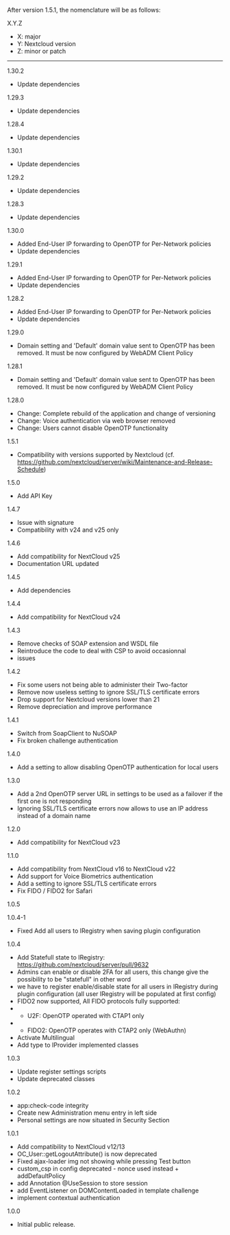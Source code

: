 After version 1.5.1, the nomenclature will be as follows:

X.Y.Z
- X: major
- Y: Nextcloud version
- Z: minor or patch

-----------------------------------------
1.30.2
- Update dependencies

1.29.3
- Update dependencies

1.28.4
- Update dependencies

1.30.1
- Update dependencies

1.29.2
- Update dependencies

1.28.3
- Update dependencies

1.30.0
- Added End-User IP forwarding to OpenOTP for Per-Network policies
- Update dependencies

1.29.1
- Added End-User IP forwarding to OpenOTP for Per-Network policies
- Update dependencies

1.28.2
- Added End-User IP forwarding to OpenOTP for Per-Network policies
- Update dependencies

1.29.0
- Domain setting and 'Default' domain value sent to OpenOTP has been removed. It must be now configured by WebADM Client Policy

1.28.1
- Domain setting and 'Default' domain value sent to OpenOTP has been removed. It must be now configured by WebADM Client Policy

1.28.0
- Change: Complete rebuild of the application and change of versioning
- Change: Voice authentication via web browser removed
- Change: Users cannot disable OpenOTP functionality

1.5.1
- Compatibility with versions supported by Nextcloud (cf. https://github.com/nextcloud/server/wiki/Maintenance-and-Release-Schedule)

1.5.0
- Add API Key

1.4.7
- Issue with signature
- Compatibility with v24 and v25 only

1.4.6
- Add compatibility for NextCloud v25
- Documentation URL updated

1.4.5
- Add dependencies

1.4.4
- Add compatibility for NextCloud v24

1.4.3
- Remove checks of SOAP extension and WSDL file
- Reintroduce the code to deal with CSP to avoid occasionnal
-   issues

1.4.2
- Fix some users not being able to administer their Two-factor
- Remove now useless setting to ignore SSL/TLS certificate errors
- Drop support for Nextcloud versions lower than 21
- Remove depreciation and improve performance

1.4.1
- Switch from SoapClient to NuSOAP
- Fix broken challenge authentication

1.4.0
- Add a setting to allow disabling OpenOTP authentication for local users

1.3.0
- Add a 2nd OpenOTP server URL in settings to be used as a failover if the first one is not responding
- Ignoring SSL/TLS certificate errors now allows to use an IP address instead of a domain name

1.2.0
- Add compatibility for NextCloud v23

1.1.0
- Add compatibility from NextCloud v16 to NextCloud v22
- Add support for Voice Biometrics authentication
- Add a setting to ignore SSL/TLS certificate errors
- Fix FIDO / FIDO2 for Safari

1.0.5

1.0.4-1
- Fixed Add all users to IRegistry when saving plugin configuration

1.0.4
- Add Statefull state to IRegistry: https://github.com/nextcloud/server/pull/9632
-  Admins can enable or disable 2FA for all users, this change give the possibility to be "statefull" in other word
-    we have to register enable/disable state for all users in IRegistry during plugin configuration (all user IRegistry will be populated at first config)
- FIDO2 now supported, All FIDO protocols fully supported:
- -  U2F: OpenOTP operated with CTAP1 only
- -  FIDO2: OpenOTP operates with CTAP2 only (WebAuthn)
- Activate Multilingual
- Add type to IProvider implemented classes

1.0.3
- Update register settings scripts
- Update deprecated classes

1.0.2
- app:check-code integrity
- Create new Administration menu entry in left side
- Personal settings are now situated in Security Section

1.0.1
- Add compatibility to NextCloud v12/13
- OC_User::getLogoutAttribute() is now deprecated
- Fixed ajax-loader img not showing while pressing Test button
- custom_csp in config deprecated - nonce used instead + addDefaultPolicy
- add Annotation @UseSession to store session
- add EventListener on DOMContentLoaded in template challenge
- implement contextual authentication

1.0.0
- Initial public release.
